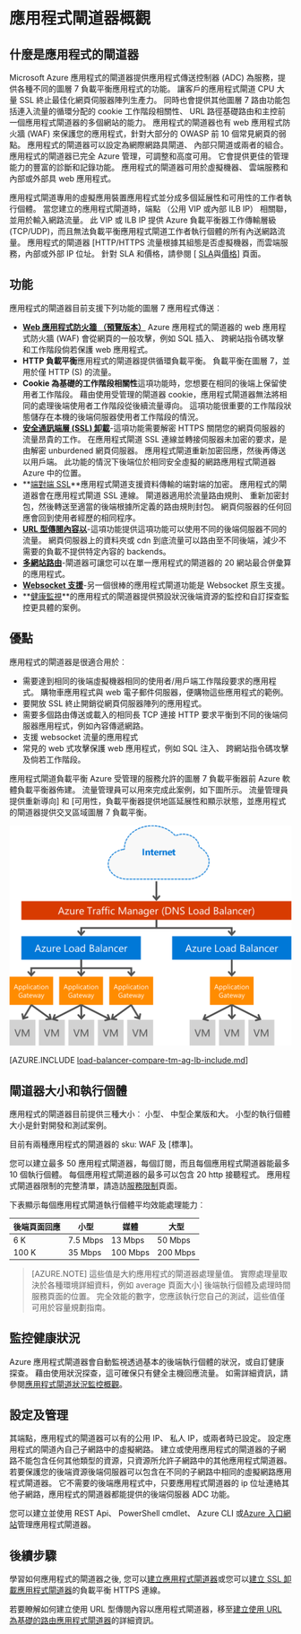 <properties
   pageTitle="應用程式閘道簡介 |Microsoft Azure"
   description="此頁面將概略說明應用程式的閘道器服務負載平衡圖層 7，包括閘道器大小、 HTTP 負載平衡、 cookie 為基礎的工作階段相關性和 SSL 卸載。"
   documentationCenter="na"
   services="application-gateway"
   authors="georgewallace"
   manager="carmonm"
   editor="tysonn"/>
<tags
   ms.service="application-gateway"
   ms.devlang="na"
   ms.topic="hero-article"
   ms.tgt_pltfrm="na"
   ms.workload="infrastructure-services"
   ms.date="10/25/2016"
   ms.author="gwallace"/>

# <a name="application-gateway-overview"></a>應用程式閘道器概觀

## <a name="what-is-application-gateway"></a>什麼是應用程式的閘道器

Microsoft Azure 應用程式的閘道器提供應用程式傳送控制器 (ADC) 為服務，提供各種不同的圖層 7 負載平衡應用程式的功能。 讓客戶的應用程式閘道 CPU 大量 SSL 終止最佳化網頁伺服器陣列生產力。 同時也會提供其他圖層 7 路由功能包括連入流量的循環分配的 cookie 工作階段相關性、 URL 路徑基礎路由和主控前一個應用程式閘道器的多個網站的能力。 應用程式的閘道器也有 web 應用程式防火牆 (WAF) 來保護您的應用程式，針對大部分的 OWASP 前 10 個常見網頁的弱點。 應用程式的閘道器可以設定為網際網路具閘道、 內部只閘道或兩者的組合。 應用程式的閘道器已完全 Azure 管理，可調整和高度可用。 它會提供更佳的管理能力的豐富的診斷和記錄功能。 應用程式的閘道器可用於虛擬機器、 雲端服務和內部或外部具 web 應用程式。

應用程式閘道專用的虛擬應用裝置應用程式並分成多個延展性和可用性的工作者執行個體。 當您建立的應用程式閘道時，端點 （公用 VIP 或內部 ILB IP） 相關聯，並用於輸入網路流量。 此 VIP 或 ILB IP 提供 Azure 負載平衡器工作傳輸層級 (TCP/UDP)，而且無法負載平衡應用程式閘道工作者執行個體的所有內送網路流量。 應用程式的閘道器 [HTTP/HTTPS 流量根據其組態是否虛擬機器，而雲端服務，內部或外部 IP 位址。 針對 SLA 和價格，請參閱 [ [SLA](https://azure.microsoft.com/support/legal/sla/)與[價格](https://azure.microsoft.com/pricing/details/application-gateway/)] 頁面。

## <a name="features"></a>功能

應用程式的閘道器目前支援下列功能的圖層 7 應用程式傳送︰

- **[Web 應用程式防火牆 （預覽版本）](application-gateway-webapplicationfirewall-overview.md)** Azure 應用程式的閘道器的 web 應用程式防火牆 (WAF) 會從網頁的一般攻擊，例如 SQL 插入、 跨網站指令碼攻擊和工作階段倘若保護 web 應用程式。
- **HTTP 負載平衡**應用程式的閘道器提供循環負載平衡。 負載平衡在圖層 7，並用於僅 HTTP (S) 的流量。
- **Cookie 為基礎的工作階段相關性**這項功能時，您想要在相同的後端上保留使用者工作階段。 藉由使用受管理的閘道器 cookie，應用程式閘道器無法將相同的處理後端使用者工作階段從後續流量導向。 這項功能很重要的工作階段狀態儲存在本機的後端伺服器使用者工作階段的情況。
- **[安全通訊端層 (SSL) 卸載](application-gateway-ssl-arm.md)**-這項功能需要解密 HTTPS 關閉您的網頁伺服器的流量昂貴的工作。 在應用程式閘道 SSL 連線並轉接伺服器未加密的要求，是由解密 unburdened 網頁伺服器。  應用程式閘道重新加密回應，然後再傳送以用戶端。 此功能的情況下後端位於相同安全虛擬的網路應用程式閘道器 Azure 中的位置。
- **[端對端 SSL](application-gateway-backend-ssl.md)**應用程式閘道支援資料傳輸的端對端的加密。 應用程式的閘道器會在應用程式閘道 SSL 連線。 閘道器適用於流量路由規則、 重新加密封包，然後轉送至適當的後端根據所定義的路由規則封包。 網頁伺服器的任何回應會回到使用者經歷的相同程序。
- **[URL 型傳閱內容以](application-gateway-url-route-overview.md)**-這項功能提供這項功能可以使用不同的後端伺服器不同的流量。 網頁伺服器上的資料夾或 cdn 到底流量可以路由至不同後端，減少不需要的負載不提供特定內容的 backends。
- **[多網站路由](application-gateway-multi-site-overview.md)**-閘道器可讓您可以在單一應用程式的閘道器的 20 網站最合併彙算的應用程式。
- **[Websocket 支援](application-gateway-websocket.md)**-另一個很棒的應用程式閘道功能是 Websocket 原生支援。
- **[健康監視](application-gateway-probe-overview.md)**的應用程式的閘道器提供預設狀況後端資源的監控和自訂探查監控更具體的案例。

## <a name="benefits"></a>優點

應用程式的閘道器是很適合用於︰

- 需要達到相同的後端虛擬機器相同的使用者/用戶端工作階段要求的應用程式。 購物車應用程式與 web 電子郵件伺服器，便購物這些應用程式的範例。
- 要開放 SSL 終止開銷從網頁伺服器陣列的應用程式。
- 需要多個路由傳送或載入的相同長 TCP 連接 HTTP 要求平衡到不同的後端伺服器應用程式，例如內容傳遞網路。
- 支援 websocket 流量的應用程式
- 常見的 web 式攻擊保護 web 應用程式，例如 SQL 注入、 跨網站指令碼攻擊及倘若工作階段。

應用程式閘道負載平衡 Azure 受管理的服務允許的圖層 7 負載平衡器前 Azure 軟體負載平衡器佈建。 流量管理員可以用來完成此案例，如下圖所示。 流量管理員提供重新導向] 和 [可用性，負載平衡器提供地區延展性和顯示狀態，並應用程式的閘道器提供交叉區域圖層 7 負載平衡。

![asdasd](./media/application-gateway-introduction/tm-lb-ag-scenario.png)

[AZURE.INCLUDE [load-balancer-compare-tm-ag-lb-include.md](../../includes/load-balancer-compare-tm-ag-lb-include.md)]

## <a name="gateway-sizes-and-instances"></a>閘道器大小和執行個體

應用程式的閘道器目前提供三種大小︰ 小型、 中型企業版和大。 小型的執行個體大小是針對開發和測試案例。

目前有兩種應用程式的閘道器的 sku: WAF 及 [標準]。

您可以建立最多 50 應用程式閘道器，每個訂閱，而且每個應用程式閘道器能最多 10 個執行個體。 每個應用程式閘道器的最多可以包含 20 http 接聽程式。 應用程式閘道器限制的完整清單，請造訪[服務限制](../azure-subscription-service-limits.md#application-gateway)頁面。

下表顯示每個應用程式閘道執行個體平均效能處理能力︰

| 後端頁面回應 | 小型 | 媒體 | 大型|
|---|---|---|---|
| 6 K | 7.5 Mbps | 13 Mbps | 50 Mbps |
|100 K | 35 Mbps | 100 Mbps| 200 Mbps |

>[AZURE.NOTE] 這些值是大約應用程式的閘道器處理量值。 實際處理量取決於各種環境詳細資料，例如 average 頁面大小] 後端執行個體及處理時間服務頁面的位置。 完全效能的數字，您應該執行您自己的測試，這些值僅可用於容量規劃指南。

## <a name="health-monitoring"></a>監控健康狀況

Azure 應用程式閘道器會自動監視透過基本的後端執行個體的狀況，或自訂健康探查。 藉由使用狀況探查，這可確保只有健全主機回應流量。 如需詳細資訊，請參閱[應用程式閘道狀況監控概觀](application-gateway-probe-overview.md)。

## <a name="configuring-and-managing"></a>設定及管理

其端點，應用程式的閘道器可以有的公用 IP、 私人 IP，或兩者時已設定。 設定應用程式的閘道內自己子網路中的虛擬網路。 建立或使用應用程式的閘道器的子網路不能包含任何其他類型的資源，只資源所允許子網路中的其他應用程式閘道器。 若要保護您的後端資源後端伺服器可以包含在不同的子網路中相同的虛擬網路應用程式閘道器。 它不需要的後端應用程式中，只要應用程式閘道器的 ip 位址連絡其他子網路，應用程式的閘道器都能提供的後端伺服器 ADC 功能。

您可以建立並使用 REST Api、 PowerShell cmdlet、 Azure CLI 或[Azure 入口網站](https://portal.azure.com/)管理應用程式閘道器。

## <a name="next-steps"></a>後續步驟

學習如何應用程式的閘道器之後, 您可以[建立應用程式閘道器](application-gateway-create-gateway-portal.md)或您可以[建立 SSL 卸載應用程式閘道器](application-gateway-ssl-arm.md)的負載平衡 HTTPS 連線。

若要瞭解如何建立使用 URL 型傳閱內容以應用程式閘道器，移至[建立使用 URL 為基礎的路由應用程式閘道器](application-gateway-create-url-route-arm-ps.md)的詳細資訊。

